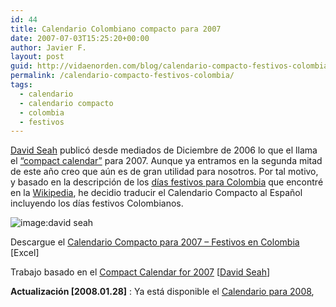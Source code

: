 ```yaml
---
id: 44
title: Calendario Colombiano compacto para 2007
date: 2007-07-03T15:25:20+00:00
author: Javier F.
layout: post
guid: http://vidaenorden.com/blog/calendario-compacto-festivos-colombia/
permalink: /calendario-compacto-festivos-colombia/
tags:
  - calendario
  - calendario compacto
  - colombia
  - festivos
---
```

[David Seah](http://davidseah.com) publicó desde mediados de Diciembre de 2006 lo que el llama el [&#8220;compact calendar&#8221;](http://davidseah.com/archives/2006/12/14/compact-calendar-for-2007/) para 2007. Aunque ya entramos en la segunda mitad de este año creo que aún es de gran utilidad para nosotros. Por tal motivo, y basado en la descripción de los [días festivos para Colombia](http://es.wikipedia.org/wiki/Fiestas_de_Colombia) que encontré en la [Wikipedia](http://es.wikipedia.org), he decidio traducir el Calendario Compacto al Español incluyendo los días festivos Colombianos.

<a title="image:david seah"><img src="http://localhost/blog/wp-content/uploads/2007/07/458-0217-ccal03.jpg" class="left" alt="image:david seah" /></a>

Descargue el [Calendario Compacto para 2007 &#8211; Festivos en Colombia](http://localhost/blog/wp-content/uploads/2007/07/compactcalendar2007generic-ms-es_co.xls "Calendario Colombiano compacto para 2007") [Excel]

Trabajo basado en el [Compact Calendar for 2007](http://davidseah.com/archives/2006/12/14/compact-calendar-for-2007/) [[David Seah](http://davidseah.com)]

**Actualizaci&oacute;n [2008.01.28]** : Ya est&aacute; disponible el [Calendario para 2008](http://localhost/blog/calendario-compacto-festivos-colombia-2008/ "Calendario compacto para 2008 - Festivos en Colombia"),